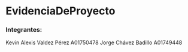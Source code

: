 # EvidenciaDeProyecto
### Integrantes:
Kevin Alexis Valdez Pérez A01750478
Jorge Chávez Badillo A01749448
